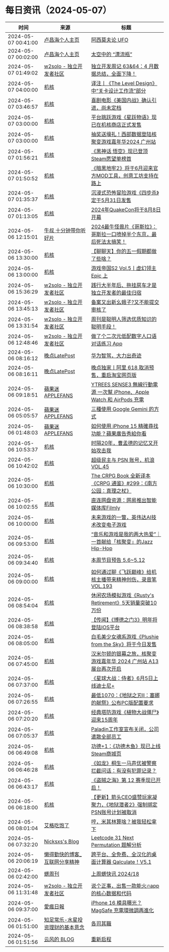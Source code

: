 ﻿# 每日资讯（2024-05-07）

|时间|来源|标题|
|---|---|---|
|2024-05-07 00:41:00|[卢昌海个人主页](https://www.changhai.org//feed.xml)|[阿西莫夫论 UFO](https://youtube.com/shorts/VmmqhLoEOXE)|
|2024-05-07 00:02:00|[卢昌海个人主页](https://www.changhai.org//feed.xml)|[太空中的 “漂流瓶”](https://www.youtube.com/watch?v=9LSfBdeWjgU)|
|2024-05-07 01:49:02|[w2solo - 独立开发者社区](https://w2solo.com/topics/feed)|[独立开发周记 63&64：4 月数据总结，全面下降！](https://w2solo.com/topics/4602)|
|2024-05-07 04:00:00|[机核](https://www.gcores.com/rss)|[译注丨《The Level Design》中“关卡设计工作流”部分](https://www.gcores.com/articles/181344)|
|2024-05-07 03:46:57|[机核](https://www.gcores.com/rss)|[喜剧电影《美国内战》确认引进，尚未定档](https://www.gcores.com/articles/181368)|
|2024-05-07 03:00:00|[机核](https://www.gcores.com/rss)|[平台跳跃游戏《星跃物语》现已在机核商店正式发售](https://www.gcores.com/articles/181335)|
|2024-05-07 03:00:00|[机核](https://www.gcores.com/rss)|[抽奖送壕礼！西部数据登陆核聚变游戏嘉年华2024 广州站](https://www.gcores.com/articles/181309)|
|2024-05-07 01:56:21|[机核](https://www.gcores.com/rss)|[《黑神话 悟空》现已登顶Steam愿望单榜首](https://www.gcores.com/articles/181363)|
|2024-05-07 01:50:52|[机核](https://www.gcores.com/rss)|[《暗黑地牢2》将于6月迎来官方MOD工具，创意工坊支持在路上](https://www.gcores.com/articles/181362)|
|2024-05-07 01:35:37|[机核](https://www.gcores.com/rss)|[沉浸式恐怖冒险游戏《四步杀》定于5月31日发售](https://www.gcores.com/articles/181361)|
|2024-05-07 01:13:05|[机核](https://www.gcores.com/rss)|[2024年QuakeCon将于8月8日开幕](https://www.gcores.com/articles/181360)|
|2024-05-06 12:15:01|[牛叔 十分钟带你听好片](https://getpodcast.xyz/data/ximalaya/11534451.xml)|[2024最牛怪兽片《哥斯拉》：哥斯拉一口喷掉半个东京，最后死法太搞笑！](https://www.ximalaya.com/sound/727143569)|
|2024-05-06 13:30:00|[机核](https://www.gcores.com/rss)|[【聊聊天】你的五一假期都做了些啥？](https://www.gcores.com/articles/181330)|
|2024-05-06 13:00:00|[机核](https://www.gcores.com/rss)|[游戏帝国S2 Vol.5丨虚幻领主 Epic 上](https://www.gcores.com/radios/173175)|
|2024-05-06 15:36:29|[w2solo - 独立开发者社区](https://w2solo.com/topics/feed)|[践行大半年后、拖挂房车才是独立开发者的最佳归宿](https://w2solo.com/topics/4601)|
|2024-05-06 13:45:13|[w2solo - 独立开发者社区](https://w2solo.com/topics/feed)|[备案又出新幺蛾子?又不能提交审核了](https://w2solo.com/topics/4600)|
|2024-05-06 13:31:54|[w2solo - 独立开发者社区](https://w2solo.com/topics/feed)|[周刊是聪明人筛选优质知识的聪明手段！](https://w2solo.com/topics/4599)|
|2024-05-06 12:48:46|[w2solo - 独立开发者社区](https://w2solo.com/topics/feed)|[做了个二次元低配数字人口语对话练习 App](https://w2solo.com/topics/4598)|
|2024-05-06 08:16:12|[晚点LatePost](https://feedpress.me/wx-postlate)|[华为智驾，大力出奇迹](http://mp.weixin.qq.com/s?__biz=MzU3Mjk1OTQ0Ng%3D%3D&mid=2247515703&idx=2&sn=26c5ecb90bf8c29f5212ddd33bdec385)|
|2024-05-06 08:16:11|[晚点LatePost](https://feedpress.me/wx-postlate)|[晚点独家丨阿里 618 取消预售，重启淘宝网页版](http://mp.weixin.qq.com/s?__biz=MzU3Mjk1OTQ0Ng%3D%3D&mid=2247515703&idx=1&sn=d2a9df16173605cb5b0eb385e07adee2)|
|2024-05-06 09:18:51|[蘋果迷 APPLEFANS](https://applefans.today/feed/)|[YTREES SENSE3 無線行動電源 一次幫 iPhone、Apple Watch 和 AirPods 充電](https://applefans.today/2024-05-ytrees-sense3-unboxing/)|
|2024-05-06 05:05:57|[蘋果迷 APPLEFANS](https://applefans.today/feed/)|[三種使用 Google Gemini 的方式](https://applefans.today/2024-05-how-to-use-google-gemini/)|
|2024-05-06 01:48:03|[蘋果迷 APPLEFANS](https://applefans.today/feed/)|[如何使用 iPhone 15 精確尋找功能？蘋果廣告秀給你看](https://applefans.today/2024-05-iphone-15-precision-finding-find-your-friends-ad/)|
|2024-05-06 10:53:37|[机核](https://www.gcores.com/rss)|[时隔20年，曹孟德的记忆又开始攻击我](https://www.gcores.com/articles/181337)|
|2024-05-06 10:42:02|[机核](https://www.gcores.com/rss)|[超级民主与 PSN 账号，机浪 VOL.45](https://www.gcores.com/radios/181333)|
|2024-05-06 10:30:00|[机核](https://www.gcores.com/rss)|[The CRPG Book 全新译本 《CRPG 通鉴》#299：《南方公园：真理之杖》](https://www.gcores.com/articles/181274)|
|2024-05-06 10:02:55|[机核](https://www.gcores.com/rss)|[直连网盘资源：网易推出智能媒体库Filmly](https://www.gcores.com/articles/181334)|
|2024-05-06 10:00:00|[机核](https://www.gcores.com/rss)|[未来游戏的一瞥，英伟达AI技术改变电子游戏](https://www.gcores.com/videos/181312)|
|2024-05-06 09:53:00|[机核](https://www.gcores.com/rss)|[“音乐和游戏是我的两大热爱”｜一首献给「核聚变」的Jazz Hip-Hop](https://www.gcores.com/articles/181297)|
|2024-05-06 09:34:40|[机核](https://www.gcores.com/rss)|[本周节目预告 5.6~5.12](https://www.gcores.com/articles/181332)|
|2024-05-06 09:00:00|[机核](https://www.gcores.com/rss)|[如何通过聊《飞跃巅峰》给机核主播带来精神创伤，录音笔 VOL.193](https://www.gcores.com/radios/181306)|
|2024-05-06 08:54:04|[机核](https://www.gcores.com/rss)|[休闲农场模拟游戏《Rusty's Retirement》5天销量突破10万份](https://www.gcores.com/articles/181324)|
|2024-05-06 08:38:58|[机核](https://www.gcores.com/rss)|[【传闻】《博德之门3》明年将登陆IOS平台](https://www.gcores.com/articles/181325)|
|2024-05-06 08:05:00|[机核](https://www.gcores.com/rss)|[白毛美少女魂系游戏《Plushie from the Sky》将于今日发售](https://www.gcores.com/articles/181316)|
|2024-05-06 07:45:00|[机核](https://www.gcores.com/rss)|[汉米尔顿的银幕之旅，核聚变游戏嘉年华 2024 广州站 A13 展台再次开启](https://www.gcores.com/articles/181304)|
|2024-05-06 07:37:00|[机核](https://www.gcores.com/rss)|[《星球大战：侍者》6月5日上线迪士尼+](https://www.gcores.com/articles/181310)|
|2024-05-06 07:26:55|[机核](https://www.gcores.com/rss)|[最低1070：《地狱之刃II：塞娜的献祭》公布PC版配置要求](https://www.gcores.com/articles/181317)|
|2024-05-06 07:20:20|[机核](https://www.gcores.com/rss)|[经典塔防游戏《植物大战僵尸》迎来15周年](https://www.gcores.com/articles/181315)|
|2024-05-06 07:05:37|[机核](https://www.gcores.com/rss)|[Paladin工作室宣布关闭，公司遣散全部员工](https://www.gcores.com/articles/181313)|
|2024-05-06 06:49:08|[机核](https://www.gcores.com/rss)|[功德+1：《功德木鱼》现已上线Steam商城页](https://www.gcores.com/articles/181311)|
|2024-05-06 06:46:28|[机核](https://www.gcores.com/rss)|[《如龙》桐生一马声优被警察拦截问话：有没有犯罪记录？](https://www.gcores.com/articles/181307)|
|2024-05-06 06:43:17|[机核](https://www.gcores.com/rss)|[《盗贼之海》第 12 赛季现已开启！](https://www.gcores.com/articles/181308)|
|2024-05-06 06:18:00|[机核](https://www.gcores.com/rss)|[【更新】箭头CEO盛赞玩家凝聚力，《地狱潜者2》强制绑定PSN账号计划被取消](https://www.gcores.com/articles/181302)|
|2024-05-06 08:01:04|[艾格吃饱了](https://feedpress.me/wx-aigechibaole)|[哼，米其林算啥？被我轻松拿下](http://mp.weixin.qq.com/s?__biz=MjM5NTYxODQyMA%3D%3D&mid=2653452363&idx=1&sn=c5fc86bc0fe11eea2ba54a8e798a20c1)|
|2024-05-06 07:32:20|[Nicksxs's Blog](https://nicksxs.me/atom.xml)|[Leetcode 31 Next Permutation 题解分析](https://nicksxs.me/2024/05/06/Leetcode-31-Next-Permutation-%E9%A2%98%E8%A7%A3%E5%88%86%E6%9E%90/)|
|2024-05-06 20:06:19|[懒得勤快的博客_互联网分享精神](https://masuit.com/rss)|[跨平台、全免费、全汉化的桌面计算器 Qalculate！V5.1](https://masuit.com/1987)|
|2024-05-06 02:42:00|[蠎周刊](https://weekly.pychina.org/feeds/all.atom.xml)|[上周蠎快讯 2024/18](https://weekly.pychina.org/pyrecap/pyrw-2418.html)|
|2024-05-06 11:31:48|[w2solo - 独立开发者社区](https://w2solo.com/topics/feed)|[说个正事，出售一款能火🔥app 的核心数据和代码](https://w2solo.com/topics/4597)|
|2024-05-06 09:37:00|[愛瘋日報](http://www.iphonetaiwan.org/feeds/posts/default)|[iPhone 16 模具曝光？MagSafe 充電環微調再進化](https://www.iphonetaiwan.org/2024/05/iphone-16-molds-magsafe-charging.html)|
|2024-05-06 01:51:00|[知足常乐-水星投资理财的基本意念](http://mercurychong.blogspot.com/feeds/posts/default)|[各司其職](http://mercurychong.blogspot.com/2024/05/blog-post.html)|
|2024-05-06 01:51:56|[云风的 BLOG](http://blog.codingnow.com/atom.xml)|[重新启程](https://blog.codingnow.com/2024/05/farewell.html)|

